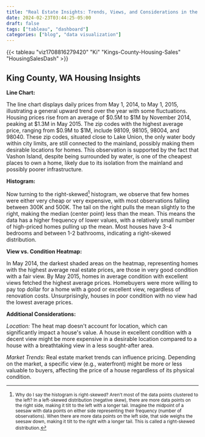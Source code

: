 ```yaml
---
title: "Real Estate Insights: Trends, Views, and Considerations in the King County, Washington Housing Market"
date: 2024-02-23T03:44:25-05:00
draft: false
tags: ["tableau", "dashboard"]
categories: ["blog", "data visualization"]
---
```



{{< tableau "viz1708816279420" "Ki" "Kings-County-Housing-Sales" "HousingSalesDash" >}}

## King County, WA Housing Insights

**Line Chart:**

The line chart displays daily prices from May 1, 2014, to May 1, 2015, illustrating a general upward trend over the year with some fluctuations. Housing prices rise from an average of $0.5M to $1M by November 2014, peaking at $1.3M in May 2015. The zip codes with the highest average price, ranging from $0.9M to $1M, include 98109, 98105, 98004, and 98040. These zip codes, situated close to Lake Union, the only water body within city limits, are still connected to the mainland, possibly making them desirable locations for homes. This observation is supported by the fact that Vashon Island, despite being surrounded by water, is one of the cheapest places to own a home, likely due to its isolation from the mainland and possibly poorer infrastructure.

**Histogram:**

Now turning to the right-skewed[^1] histogram, we observe that few homes were either very cheap or very expensive, with most observations falling between 300K and 500K. The tail on the right pulls the mean slightly to the right, making the median (center point) less than the mean. This means the data has a higher frequency of lower values, with a relatively small number of high-priced homes pulling up the mean. Most houses have 3-4 bedrooms and between 1-2 bathrooms, indicating a right-skewed distribution.

**View vs. Condition Heatmap:**

In May 2014, the darkest shaded areas on the heatmap, representing homes with the highest average real estate prices, are those in very good condition with a fair view. By May 2015, homes in average condition with excellent views fetched the highest average prices. Homebuyers were more willing to pay top dollar for a home with a good or excellent view, regardless of renovation costs. Unsurprisingly, houses in poor condition with no view had the lowest average prices.

**Additional Considerations:**

_Location:_ The heat map doesn't account for location, which can significantly impact a house's value. A house in excellent condition with a decent view might be more expensive in a desirable location compared to a house with a breathtaking view in a less sought-after area.

_Market Trends:_ Real estate market trends can influence pricing. Depending on the market, a specific view (e.g., waterfront) might be more or less valuable to buyers, affecting the price of a house regardless of its physical condition.

[^1]: <small>Why do I say the histogram is right-skewed? Aren't most of the data points clustered to the left? In a left-skewed distribution (negative skew), there are more data points on the right side, making it tilt to the left with a longer tail. Imagine the midpoint of a seesaw with data points on either side representing their frequency (number of observations). When there are more data points on the left side, that side weighs the seesaw down, making it tilt to the right with a longer tail. This is called a right-skewed distribution.</small>
